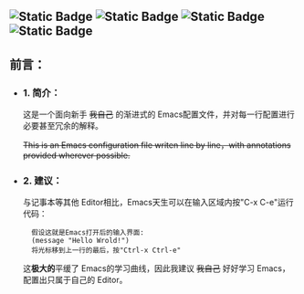 ![Static Badge](https://img.shields.io/badge/Ubuntu-True-blue)
![Static Badge](https://img.shields.io/badge/Windows-Testing-red)
![Static Badge](https://img.shields.io/badge/Language-Emacs_Lisp-purple)
![Static Badge](https://img.shields.io/badge/For-Novice-brown)
---
## 前言：
+ ### 1. 简介：
    这是一个面向新手 ~~我自己~~ 的渐进式的 Emacs配置文件，并对每一行配置进行必要甚至冗余的解释。

    ~~This is an Emacs configuration file writen line by line，with annotations provided wherever possible.~~
+ ### 2. 建议：
    与记事本等其他 Editor相比，Emacs天生可以在输入区域内按"C-x C-e"运行代码：
        
        假设这就是Emacs打开后的输入界面:
        (message "Hello Wrold!")
        将光标移到上一行的最后，按"Ctrl-x Ctrl-e"

    这**极大的**平缓了 Emacs的学习曲线，因此我建议 ~~我自己~~ 好好学习 Emacs，配置出只属于自己的 Editor。
    